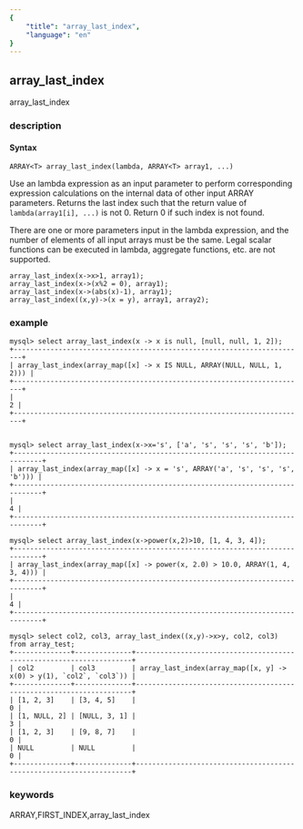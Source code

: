 ```yaml
---
{
    "title": "array_last_index",
    "language": "en"
}
---
```


<!-- 
Licensed to the Apache Software Foundation (ASF) under one
or more contributor license agreements.  See the NOTICE file
distributed with this work for additional information
regarding copyright ownership.  The ASF licenses this file
to you under the Apache License, Version 2.0 (the
"License"); you may not use this file except in compliance
with the License.  You may obtain a copy of the License at
  http://www.apache.org/licenses/LICENSE-2.0
Unless required by applicable law or agreed to in writing,
software distributed under the License is distributed on an
"AS IS" BASIS, WITHOUT WARRANTIES OR CONDITIONS OF ANY
KIND, either express or implied.  See the License for the
specific language governing permissions and limitations
under the License.
-->

## array_last_index

<version since="2.0">

array_last_index

</version>

### description

#### Syntax

`ARRAY<T> array_last_index(lambda, ARRAY<T> array1, ...)`

Use an lambda expression as an input parameter to perform corresponding expression calculations on the internal data of other input ARRAY parameters. Returns the last index such that the return value of `lambda(array1[i], ...)` is not 0. Return 0 if such index is not found.

There are one or more parameters input in the lambda expression, and the number of elements of all input arrays must be the same. Legal scalar functions can be executed in lambda, aggregate functions, etc. are not supported.

```
array_last_index(x->x>1, array1);
array_last_index(x->(x%2 = 0), array1);
array_last_index(x->(abs(x)-1), array1);
array_last_index((x,y)->(x = y), array1, array2);
```

### example

```
mysql> select array_last_index(x -> x is null, [null, null, 1, 2]);
+------------------------------------------------------------------------+
| array_last_index(array_map([x] -> x IS NULL, ARRAY(NULL, NULL, 1, 2))) |
+------------------------------------------------------------------------+
|                                                                      2 |
+------------------------------------------------------------------------+


mysql> select array_last_index(x->x='s', ['a', 's', 's', 's', 'b']);
+-----------------------------------------------------------------------------+
| array_last_index(array_map([x] -> x = 's', ARRAY('a', 's', 's', 's', 'b'))) |
+-----------------------------------------------------------------------------+
|                                                                           4 |
+-----------------------------------------------------------------------------+

mysql> select array_last_index(x->power(x,2)>10, [1, 4, 3, 4]);
+-----------------------------------------------------------------------------+
| array_last_index(array_map([x] -> power(x, 2.0) > 10.0, ARRAY(1, 4, 3, 4))) |
+-----------------------------------------------------------------------------+
|                                                                           4 |
+-----------------------------------------------------------------------------+

mysql> select col2, col3, array_last_index((x,y)->x>y, col2, col3) from array_test;
+--------------+--------------+---------------------------------------------------------------------+
| col2         | col3         | array_last_index(array_map([x, y] -> x(0) > y(1), `col2`, `col3`)) |
+--------------+--------------+---------------------------------------------------------------------+
| [1, 2, 3]    | [3, 4, 5]    |                                                                   0 |
| [1, NULL, 2] | [NULL, 3, 1] |                                                                   3 |
| [1, 2, 3]    | [9, 8, 7]    |                                                                   0 |
| NULL         | NULL         |                                                                   0 |
+--------------+--------------+---------------------------------------------------------------------+
```

### keywords

ARRAY,FIRST_INDEX,array_last_index